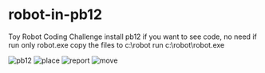 # robot-in-pb12
Toy Robot Coding Challenge
install pb12 if you want to see code, no need if run only robot.exe
copy the files to c:\robot
run c:\robot\robot.exe


![pb12](https://user-images.githubusercontent.com/54736552/190541449-c85f2374-3855-4730-9aae-53152da5a6bd.JPG)
![place](https://user-images.githubusercontent.com/54736552/190541453-7155d7cd-86c7-43f3-9170-32a98d8407eb.JPG)
![report](https://user-images.githubusercontent.com/54736552/190541456-7d73c699-3613-47ff-b911-3524f183a3e2.JPG)
![move](https://user-images.githubusercontent.com/54736552/190541458-03b313e6-62c6-40c8-95ea-718a430db034.JPG)
